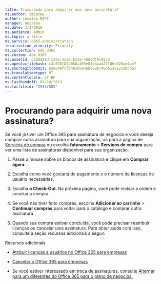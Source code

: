 ```yaml
---
title: Procurando para adquirir uma nova assinatura?
ms.author: cmcatee
author: cmcatee-MSFT
manager: mnirkhe
ms.date: 3/1/2018
ms.audience: Admin
ms.topic: article
ms.service: o365-administration
localization_priority: Priority
ms.collection: Adm_O365
ms.custom: Adm_O365
ms.assetid: d2a9331d-12e3-4c35-b216-4bdddf6c92c3
ms.openlocfilehash: c3c078f8fb058a409e0fe4aa427f86e328ae4ce7
ms.sourcegitcommit: e2864efcfb493b6e46b662b746661a61232bdba7
ms.translationtype: MT
ms.contentlocale: pt-BR
ms.lasthandoff: 01/24/2019
ms.locfileid: "29457588"
---
```

# <a name="looking-to-buy-a-new-subscription"></a>Procurando para adquirir uma nova assinatura?

Se você já tiver um Office 365 para assinatura de negócios e você deseja comprar outra assinatura para sua organização, vá para a página de [Serviços de compra](https://go.microsoft.com/fwlink/p/?linkid=868433) ou escolha **faturamento** \> **Serviços de compra** para ver uma lista de assinaturas disponível para sua organização. 
  
1. Passe o mouse sobre os blocos de assinatura e clique em **Comprar agora**.
    
2. Escolha como você gostaria de pagamento e o número de licenças de usuário necessárias.
    
3. Escolha **o Check-Out**. Na próxima página, você pode revisar a ordem e conclua a compra.
    
4. Se você não tiver feito compras, escolha **Adicionar ao carrinho** \> **Continuar compras** para voltar para o catálogo e comprar outra assinatura. 
    
5. Quando sua compra estiver concluída, você pode precisar reatribuir licenças ou cancelar uma assinatura. Para obter ajuda com isso, consulte a seção recursos adicionais a seguir.
    
 Recursos adicionais
  
- [Atribuir licenças a usuários no Office 365 para empresas](https://support.office.com/article/997596b5-4173-4627-b915-36abac6786dc)
    
- [Cancelar o Office 365 para empresas](https://support.office.com/article/b1bc0bef-4608-4601-813a-cdd9f746709a)
    
- Se você estiver interessado em troca de assinaturas, consulte [Alternar para um diferentes do Office 365 para o plano de negócios.](https://support.office.com/article/73318661-8f33-478b-bcc7-fb8d69dbb22a)
    

